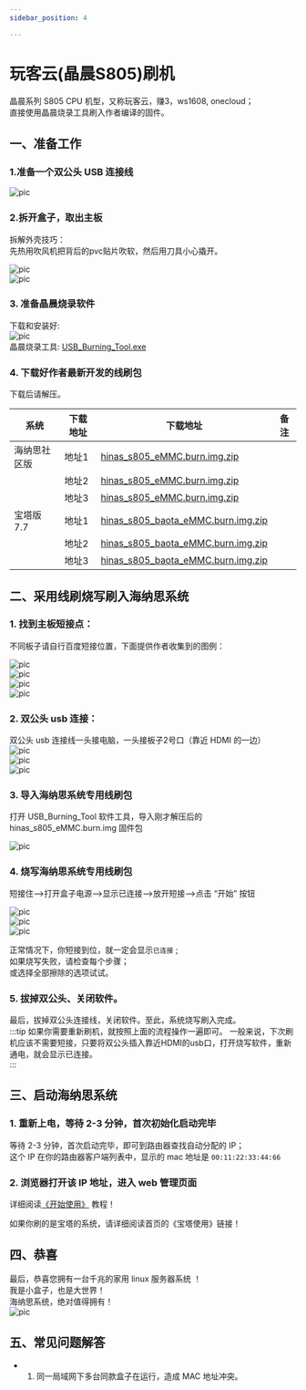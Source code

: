 ```yaml
---
sidebar_position: 4

---
```


# 玩客云(晶晨S805)刷机

晶晨系列 S805 CPU 机型，又称玩客云，赚3，ws1608, onecloud；  
直接使用晶晨烧录工具刷入作者编译的固件。  

## 一、准备工作  

### 1.准备一个双公头 USB 连接线  

![pic](pic/s805/usb2.png)  
  
### 2.拆开盒子，取出主板  

拆解外壳技巧：  
先热用吹风机把背后的pvc贴片吹软，然后用刀具小心撬开。   

![pic](pic/s805/pcb.png)  
![pic](pic/s805/pcb-2.png)  

### 3. 准备晶晨烧录软件

下载和安装好:  
![pic](pic/s805/tools.png)  
晶晨烧录工具: [USB_Burning_Tool.exe](https://www.ecoo.top/update/soft_init/amlproject/USB_Burning_Tool_v2.1.3.exe)

### 4. 下载好作者最新开发的线刷包

下载后请解压。  

| 系统            | 下载地址        | 下载地址 | 备注 |
| ------------------ | -------------- | ------------ | ---------| 
| 海纳思社区版 | 地址1 | [hinas_s805_eMMC.burn.img.zip](https://node4.histb.com:9088/update/system/s805/hinas_s805_eMMC.burn.img.zip)|  |  
|  | 地址2 | [hinas_s805_eMMC.burn.img.zip](https://node2.histb.com/update/system/s805/hinas_s805_eMMC.burn.img.zip)|  |  
|  | 地址3 | [hinas_s805_eMMC.burn.img.zip](https://node3.histb.com:9088/update/system/s805/hinas_s805_eMMC.burn.img.zip)|  |  
| 宝塔版7.7 | 地址1 | [hinas_s805_baota_eMMC.burn.img.zip](https://node4.histb.com:9088/update/system/s805/hinas_s805_baota_eMMC.burn.img.zip)|  |  
|  | 地址2 | [hinas_s805_baota_eMMC.burn.img.zip](https://node2.histb.com/update/system/s805/hinas_s805_baota_eMMC.burn.img.zip)|  |  
|  | 地址3 | [hinas_s805_baota_eMMC.burn.img.zip](https://node3.histb.com:9088/update/system/s805/hinas_s805_baota_eMMC.burn.img.zip)|  |  

## 二、采用线刷烧写刷入海纳思系统

### 1. 找到主板短接点：
不同板子请自行百度短接位置，下面提供作者收集到的图例：  

![pic](pic/s805/2.png)   
![pic](pic/s805/2-2.png)   
![pic](pic/s805/3.png)   
![pic](pic/s805/3-3.jpg)   

### 2. 双公头 usb 连接：  

双公头 usb 连接线一头接电脑，一头接板子2号口（靠近 HDMI 的一边）  
![pic](pic/s805/1.png)  
![pic](pic/s805/1-2.png)  
![pic](pic/s805/1-3.png)  

### 3. 导入海纳思系统专用线刷包

打开 USB_Burning_Tool 软件工具，导入刚才解压后的 hinas_s805_eMMC.burn.img 固件包

![pic](pic/s805/4-1.png)  

### 4. 烧写海纳思系统专用线刷包

短接住-->打开盒子电源-->显示已连接-->放开短接-->点击 “开始” 按钮  

![pic](pic/s805/5-1.png)  
![pic](pic/s805/5-2.png)  
![pic](pic/s805/5-3.png)  

正常情况下，你短接到位，就一定会显示```已连接``` ;  
如果烧写失败，请检查每个步骤；  
或选择全部擦除的选项试试。  

### 5. 拔掉双公头、关闭软件。  

最后，拔掉双公头连接线，关闭软件。至此，系统烧写刷入完成。  
:::tip
如果你需要重新刷机，就按照上面的流程操作一遍即可。
一般来说，下次刷机应该不需要短接，只要将双公头插入靠近HDMI的usb口，打开烧写软件，重新通电，就会显示已连接。  
:::

## 三、启动海纳思系统

### 1. 重新上电，等待 2-3 分钟，首次初始化启动完毕

 等待 2-3 分钟，首次启动完毕，即可到路由器查找自动分配的 IP；  
 这个 IP 在你的路由器客户端列表中，显示的 mac 地址是 `00:11:22:33:44:66`  

### 2. 浏览器打开该 IP 地址，进入 web 管理页面  

详细阅读[《开始使用》](/docs/tutorial-extras/start) 教程！  


如果你刷的是宝塔的系统，请详细阅读首页的《宝塔使用》链接！  



## 四、恭喜

最后，恭喜您拥有一台千兆的家用 linux 服务器系统 ！  
我是小盒子，也是大世界！  
海纳思系统，绝对值得拥有！   
![pic](pic/s805/9-1.png)   

## 五、常见问题解答

- 1. 同一局域网下多台同款盒子在运行，造成 MAC 地址冲突。










